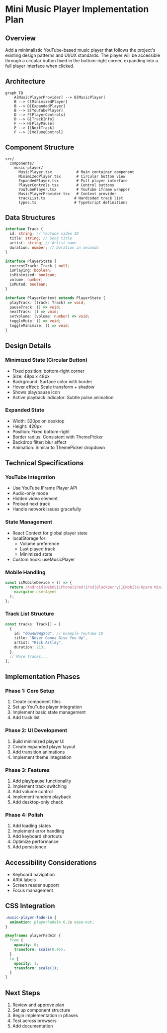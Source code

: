 # Mini Music Player Implementation Plan

## Overview

Add a minimalistic YouTube-based music player that follows the project's existing design patterns and UI/UX standards. The player will be accessible through a circular button fixed in the bottom-right corner, expanding into a full player interface when clicked.

## Architecture

```mermaid
graph TB
    A[MusicPlayerProvider] --> B[MusicPlayer]
    B --> C[MinimizedPlayer]
    B --> D[ExpandedPlayer]
    B --> E[YouTubePlayer]
    D --> F[PlayerControls]
    D --> G[TrackInfo]
    F --> H[PlayPause]
    F --> I[NextTrack]
    F --> J[VolumeControl]
```

## Component Structure

```
src/
  components/
    music-player/
      MusicPlayer.tsx           # Main container component
      MinimizedPlayer.tsx       # Circular button view
      ExpandedPlayer.tsx        # Full player interface
      PlayerControls.tsx        # Control buttons
      YouTubePlayer.tsx         # YouTube iframe wrapper
      MusicPlayerProvider.tsx   # Context provider
      trackList.ts             # Hardcoded track list
      types.ts                 # TypeScript definitions
```

## Data Structures

```typescript
interface Track {
  id: string; // YouTube video ID
  title: string; // Song title
  artist: string; // Artist name
  duration: number; // Duration in seconds
}

interface PlayerState {
  currentTrack: Track | null;
  isPlaying: boolean;
  isMinimized: boolean;
  volume: number;
  isMuted: boolean;
}

interface PlayerContext extends PlayerState {
  playTrack: (track: Track) => void;
  pauseTrack: () => void;
  nextTrack: () => void;
  setVolume: (volume: number) => void;
  toggleMute: () => void;
  toggleMinimize: () => void;
}
```

## Design Details

### Minimized State (Circular Button)

- Fixed position: bottom-right corner
- Size: 48px x 48px
- Background: Surface color with border
- Hover effect: Scale transform + shadow
- Shows play/pause icon
- Active playback indicator: Subtle pulse animation

### Expanded State

- Width: 320px on desktop
- Height: 420px
- Position: Fixed bottom-right
- Border radius: Consistent with ThemePicker
- Backdrop filter: blur effect
- Animation: Similar to ThemePicker dropdown

## Technical Specifications

### YouTube Integration

- Use YouTube IFrame Player API
- Audio-only mode
- Hidden video element
- Preload next track
- Handle network issues gracefully

### State Management

- React Context for global player state
- localStorage for:
  - Volume preference
  - Last played track
  - Minimized state
- Custom hook: useMusicPlayer

### Mobile Handling

```typescript
const isMobileDevice = () => {
  return /Android|webOS|iPhone|iPad|iPod|BlackBerry|IEMobile|Opera Mini/i.test(
    navigator.userAgent
  );
};
```

### Track List Structure

```typescript
const tracks: Track[] = [
  {
    id: "dQw4w9WgXcQ", // Example YouTube ID
    title: "Never Gonna Give You Up",
    artist: "Rick Astley",
    duration: 213,
  },
  // More tracks...
];
```

## Implementation Phases

### Phase 1: Core Setup

1. Create component files
2. Set up YouTube player integration
3. Implement basic state management
4. Add track list

### Phase 2: UI Development

1. Build minimized player UI
2. Create expanded player layout
3. Add transition animations
4. Implement theme integration

### Phase 3: Features

1. Add play/pause functionality
2. Implement track switching
3. Add volume control
4. Implement random playback
5. Add desktop-only check

### Phase 4: Polish

1. Add loading states
2. Implement error handling
3. Add keyboard shortcuts
4. Optimize performance
5. Add persistence

## Accessibility Considerations

- Keyboard navigation
- ARIA labels
- Screen reader support
- Focus management

## CSS Integration

```css
.music-player-fade-in {
  animation: playerFadeIn 0.2s ease-out;
}

@keyframes playerFadeIn {
  from {
    opacity: 0;
    transform: scale(0.95);
  }
  to {
    opacity: 1;
    transform: scale(1);
  }
}
```

## Next Steps

1. Review and approve plan
2. Set up component structure
3. Begin implementation in phases
4. Test across browsers
5. Add documentation
